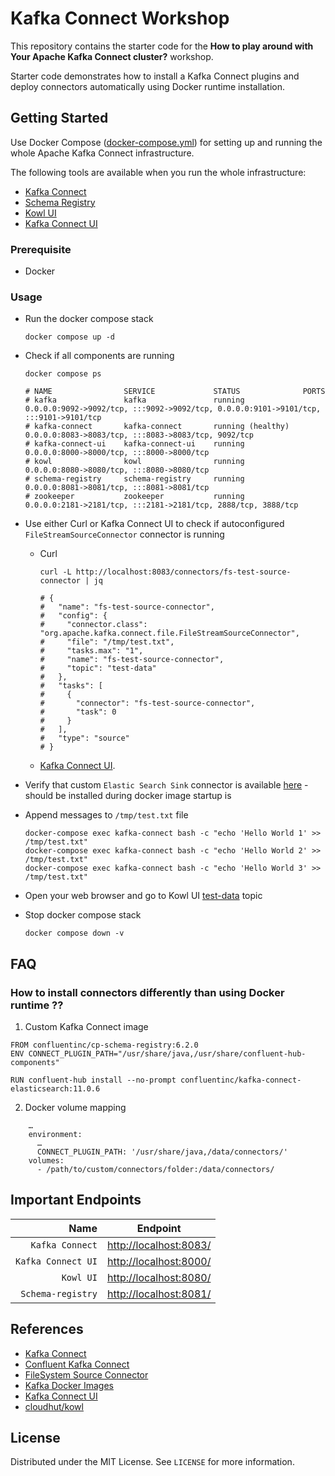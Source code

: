 # Kafka Connect Workshop

This repository contains the starter code for the **How to play around with Your Apache Kafka Connect cluster?** workshop.

Starter code demonstrates how to install a Kafka Connect plugins and deploy connectors automatically using Docker runtime
installation.

## Getting Started

Use Docker Compose ([docker-compose.yml](docker-compose.yml)) for setting up and running the whole Apache Kafka Connect
infrastructure.

The following tools are available when you run the whole infrastructure:

* [Kafka Connect](https://kafka.apache.org/documentation/#connect)
* [Schema Registry](https://docs.confluent.io/platform/current/schema-registry/index.html)
* [Kowl UI](https://github.com/cloudhut/kowl)
* [Kafka Connect UI](https://github.com/lensesio/kafka-connect-ui)

### Prerequisite

* Docker

### Usage

* Run the docker compose stack
  ```shell
  docker compose up -d
  ```

* Check if all components are running
  ```shell
  docker compose ps    
                 
  # NAME                SERVICE             STATUS              PORTS
  # kafka               kafka               running             0.0.0.0:9092->9092/tcp, :::9092->9092/tcp, 0.0.0.0:9101->9101/tcp, :::9101->9101/tcp
  # kafka-connect       kafka-connect       running (healthy)   0.0.0.0:8083->8083/tcp, :::8083->8083/tcp, 9092/tcp
  # kafka-connect-ui    kafka-connect-ui    running             0.0.0.0:8000->8000/tcp, :::8000->8000/tcp
  # kowl                kowl                running             0.0.0.0:8080->8080/tcp, :::8080->8080/tcp
  # schema-registry     schema-registry     running             0.0.0.0:8081->8081/tcp, :::8081->8081/tcp
  # zookeeper           zookeeper           running             0.0.0.0:2181->2181/tcp, :::2181->2181/tcp, 2888/tcp, 3888/tcp  
  ```

* Use either Curl or Kafka Connect UI to check if autoconfigured `FileStreamSourceConnector` connector is running
    * Curl
      ```shell
      curl -L http://localhost:8083/connectors/fs-test-source-connector | jq
      
      # {
      #   "name": "fs-test-source-connector",
      #   "config": {
      #     "connector.class": "org.apache.kafka.connect.file.FileStreamSourceConnector",
      #     "file": "/tmp/test.txt",
      #     "tasks.max": "1",
      #     "name": "fs-test-source-connector",
      #     "topic": "test-data"
      #   },
      #   "tasks": [
      #     {
      #       "connector": "fs-test-source-connector",
      #       "task": 0
      #     }
      #   ],
      #   "type": "source"
      # }
      ```
    * [Kafka Connect UI](http://localhost:8000/).

* Verify that custom `Elastic Search Sink` connector is available [here](http://localhost:8000/#/cluster/dev/select-connector) - should be installed during docker image startup is

* Append messages to `/tmp/test.txt` file
  ```shell
  docker-compose exec kafka-connect bash -c "echo 'Hello World 1' >> /tmp/test.txt"
  docker-compose exec kafka-connect bash -c "echo 'Hello World 2' >> /tmp/test.txt"
  docker-compose exec kafka-connect bash -c "echo 'Hello World 3' >> /tmp/test.txt"
  ```

* Open your web browser and go to Kowl UI [test-data](http://localhost:8080/topics/test-data) topic

* Stop docker compose stack
  ```shell
  docker compose down -v
  ```

## FAQ

### How to install connectors differently than using Docker runtime ??

1) Custom Kafka Connect image

```shell
FROM confluentinc/cp-schema-registry:6.2.0
ENV CONNECT_PLUGIN_PATH="/usr/share/java,/usr/share/confluent-hub-components"

RUN confluent-hub install --no-prompt confluentinc/kafka-connect-elasticsearch:11.0.6
```

2) Docker volume mapping

```shell
    …
    environment:
      …
      CONNECT_PLUGIN_PATH: '/usr/share/java,/data/connectors/'
    volumes:
      - /path/to/custom/connectors/folder:/data/connectors/
```

## Important Endpoints

| Name | Endpoint | 
| -------------:|:--------:|
| `Kafka Connect` | [http://localhost:8083/](http://localhost:8083/) |
| `Kafka Connect UI` | [http://localhost:8000/](http://localhost:8000/) |
| `Kowl UI` | [http://localhost:8080/](http://localhost:8080/) |
| `Schema-registry` | [http://localhost:8081/](http://localhost:8081/) |

## References

* [Kafka Connect](https://github.com/confluentinc/kafka-images/tree/master/kafka-connect)
* [Confluent Kafka Connect](https://docs.confluent.io/current/connect/index.html)
* [FileSystem Source Connector](https://www.confluent.io/hub/mmolimar/kafka-connect-fs)
* [Kafka Docker Images](https://github.com/confluentinc/kafka-images)
* [Kafka Connect UI](https://github.com/lensesio/kafka-connect-ui)
* [cloudhut/kowl](https://github.com/cloudhut/kowl)

## License

Distributed under the MIT License. See `LICENSE` for more information.
